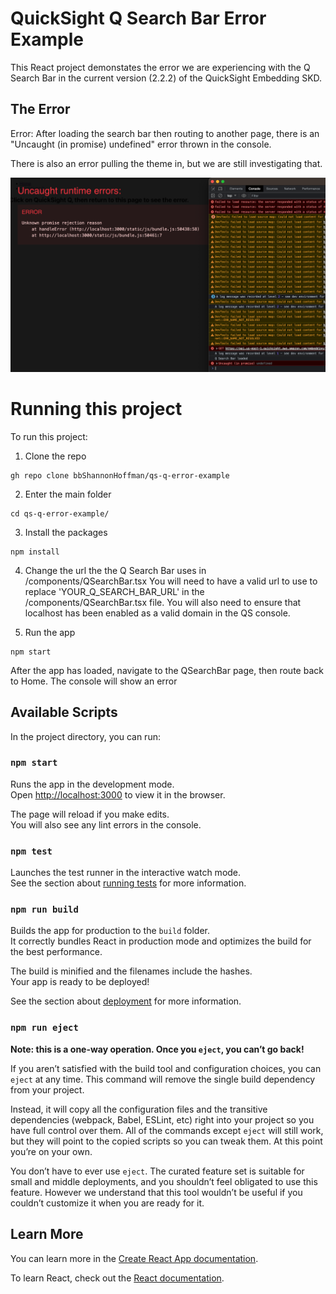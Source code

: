 # QuickSight Q Search Bar Error Example

This React project demonstates the error we are experiencing with the Q Search Bar in the current version (2.2.2) of the QuickSight Embedding SKD.

## The Error
Error: After loading the search bar then routing to another page, there is an "Uncaught (in promise) undefined" error thrown in the console.

There is also an error pulling the theme in, but we are still investigating that. 

![See this screenshot for error](Q_Search_Bar_Error.png)

# Running this project
To run this project:

1. Clone the repo
```
gh repo clone bbShannonHoffman/qs-q-error-example
```

2. Enter the main folder
```
cd qs-q-error-example/
```

3. Install the packages
```
npm install
```

4. Change the url the the Q Search Bar uses in /components/QSearchBar.tsx
You will need to have a valid url to use to replace 'YOUR_Q_SEARCH_BAR_URL' in the /components/QSearchBar.tsx file. You will also need to ensure that localhost has been enabled as a valid domain in the QS console.

5. Run the app
```
npm start
```

After the app has loaded, navigate to the QSearchBar page, then route back to Home. The console will show an error 

## Available Scripts

In the project directory, you can run:

### `npm start`

Runs the app in the development mode.\
Open [http://localhost:3000](http://localhost:3000) to view it in the browser.

The page will reload if you make edits.\
You will also see any lint errors in the console.

### `npm test`

Launches the test runner in the interactive watch mode.\
See the section about [running tests](https://facebook.github.io/create-react-app/docs/running-tests) for more information.

### `npm run build`

Builds the app for production to the `build` folder.\
It correctly bundles React in production mode and optimizes the build for the best performance.

The build is minified and the filenames include the hashes.\
Your app is ready to be deployed!

See the section about [deployment](https://facebook.github.io/create-react-app/docs/deployment) for more information.

### `npm run eject`

**Note: this is a one-way operation. Once you `eject`, you can’t go back!**

If you aren’t satisfied with the build tool and configuration choices, you can `eject` at any time. This command will remove the single build dependency from your project.

Instead, it will copy all the configuration files and the transitive dependencies (webpack, Babel, ESLint, etc) right into your project so you have full control over them. All of the commands except `eject` will still work, but they will point to the copied scripts so you can tweak them. At this point you’re on your own.

You don’t have to ever use `eject`. The curated feature set is suitable for small and middle deployments, and you shouldn’t feel obligated to use this feature. However we understand that this tool wouldn’t be useful if you couldn’t customize it when you are ready for it.

## Learn More

You can learn more in the [Create React App documentation](https://facebook.github.io/create-react-app/docs/getting-started).

To learn React, check out the [React documentation](https://reactjs.org/).
